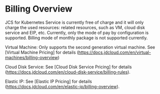 
# Billing Overview

 JCS for Kubernetes Service is currently free of charge and it will only charge the used resources: related resources, such as VM, cloud disk service and EIP, etc. Currently, only the mode of pay by configuration is supported. Billing mode of monthly package is not supported currently.

Virtual Machine: Only supports the second generation virtual machine. See [Virtual Machine Pricing] for details (https://docs.jdcloud.com/en/virtual-machines/billing-overview)

Cloud Disk Service: See [Cloud Disk Service Pricing] for details (https://docs.jdcloud.com/en/cloud-disk-service/billing-rules).

Elastic IP: See [Elastic IP Pricing] for details (https://docs.jdcloud.com/en/elastic-ip/billing-overview).
